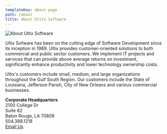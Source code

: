 ```yaml
---
templateKey: about-page
path: /about
title: About Ulitx Software
---
```

![About Ultix Software](/img/ultixsoftwarelogo.png "About Ultix Software")

Ultix Sofware has been on the cutting edge of Software Development since its inception in 1989.  Ultix provides customer-oriented solutions to both commercial and public sector customers.  We implement IT projects and services that can provide above average returns on investment, significantly enhance productivity and lower technology ownership costs.

Ultix's customers include small, medium, and large organizations throughout the Gulf South Region. Our customers include the State of Louisiana, Jefferson Parish, City of New Orleans and various commercial businesses.

<b>Corporate Headquarters</b><br>
2100 College Dr<br>
Suite 62<br>
Baton Rouge, LA 70808<br>
504.388.1218<br>
<a href="/contact">Email Us</a>